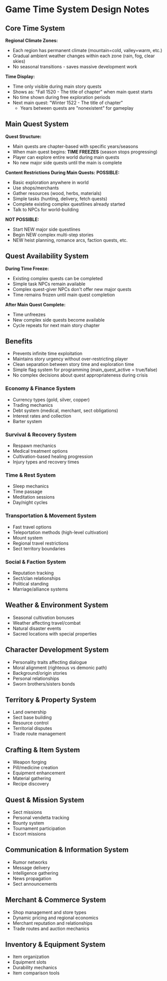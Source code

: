 # Game Time System Design Notes

## Core Time System

**Regional Climate Zones:**
- Each region has permanent climate (mountain=cold, valley=warm, etc.)
- Gradual ambient weather changes within each zone (rain, fog, clear skies)
- No seasonal transitions - saves massive development work

**Time Display:**
- Time only visible during main story quests
- Shows as: "Fall 1520 - The title of chapter" when main quest starts
- No time shown during free exploration periods
- Next main quest: "Winter 1522 - The title of chapter"
	- Years between quests are "nonexistent" for gameplay

## Main Quest System

**Quest Structure:**
- Main quests are chapter-based with specific years/seasons
- When main quest begins: **TIME FREEZES** (season stops progressing)
- Player can explore entire world during main quests
- No new major side quests until the main is complete

**Content Restrictions During Main Quests:**
**POSSIBLE:**
- Basic exploration anywhere in world
- Use shops/merchants
- Gather resources (wood, herbs, materials)
- Simple tasks (hunting, delivery, fetch quests)
- Complete existing complex questlines already started
- Talk to NPCs for world-building

**NOT POSSIBLE:**
- Start NEW major side questlines
- Begin NEW complex multi-step stories
- NEW heist planning, romance arcs, faction quests, etc.

## Quest Availability System

**During Time Freeze:**
- Existing complex quests can be completed
- Simple task NPCs remain available
- Complex quest-giver NPCs don't offer new major quests
- Time remains frozen until main quest completion

**After Main Quest Complete:**
- Time unfreezes
- New complex side quests become available
- Cycle repeats for next main story chapter

## Benefits
- Prevents infinite time exploitation
- Maintains story urgency without over-restricting player
- Clean separation between story time and exploration time
- Simple flag system for programming (main_quest_active = true/false)
- No complex decisions about quest appropriateness during crisis

### **Economy & Finance System**
- Currency types (gold, silver, copper)
- Trading mechanics
- Debt system (medical, merchant, sect obligations)
- Interest rates and collection
- Barter system

### **Survival & Recovery System**
- Respawn mechanics
- Medical treatment options
- Cultivation-based healing progression
- Injury types and recovery times

### **Time & Rest System**
- Sleep mechanics
- Time passage
- Meditation sessions
- Day/night cycles


### **Transportation & Movement System**
- Fast travel options
- Teleportation methods (high-level cultivation)
- Mount system
- Regional travel restrictions
- Sect territory boundaries

### **Social & Faction System**
- Reputation tracking
- Sect/clan relationships
- Political standing
- Marriage/alliance systems

## **Weather & Environment System**
- Seasonal cultivation bonuses
- Weather affecting travel/combat
- Natural disaster events
- Sacred locations with special properties

## **Character Development System**
- Personality traits affecting dialogue
- Moral alignment (righteous vs demonic path)
- Background/origin stories
- Personal relationships
- Sworn brothers/sisters bonds

## **Territory & Property System**
- Land ownership
- Sect base building
- Resource control
- Territorial disputes
- Trade route management

## **Crafting & Item System**
- Weapon forging
- Pill/medicine creation
- Equipment enhancement
- Material gathering
- Recipe discovery

## **Quest & Mission System**
- Sect missions
- Personal vendetta tracking
- Bounty system
- Tournament participation
- Escort missions

## **Communication & Information System**
- Rumor networks
- Message delivery
- Intelligence gathering
- News propagation
- Sect announcements

## **Merchant & Commerce System**
- Shop management and store types
- Dynamic pricing and regional economics
- Merchant reputation and relationships
- Trade routes and auction mechanics

## **Inventory & Equipment System**
- Item organization
- Equipment slots
- Durability mechanics
- Item comparison tools


